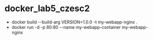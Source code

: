 # docker_lab5_czesc2
* docker build --build-arg VERSION=1.0.0 -t my-webapp-nginx .
* docker run -d -p 80:80 --name my-webapp-container my-webapp-nginx
